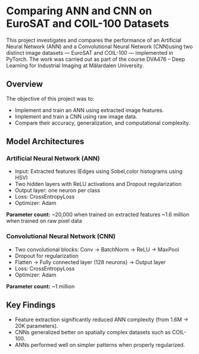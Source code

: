 

# Comparing ANN and CNN on EuroSAT and COIL-100 Datasets

This project investigates and compares the performance of an Artificial Neural Network (ANN) and a Convolutional Neural Network (CNN)using two distinct image datasets — EuroSAT and COIL-100 — implemented in PyTorch.
The work was carried out as part of the course DVA476 – Deep Learning for Industrial Imaging at Mälardalen University.


## Overview

The objective of this project was to:

* Implement and train an ANN using extracted image features.
* Implement and train a CNN using raw image data.
* Compare their accuracy, generalization, and computational complexity.


## Model Architectures

### Artificial Neural Network (ANN)

* Input: Extracted features (Edges using Sobel,color histograms using HSV)
* Two hidden layers with ReLU activations and Dropout regularization
* Output layer: one neuron per class
* Loss: CrossEntropyLoss
* Optimizer: Adam

**Parameter count:**
~20,000 when trained on extracted features
~1.6 million when trained on raw pixel data

### Convolutional Neural Network (CNN)

* Two convolutional blocks: Conv → BatchNorm → ReLU → MaxPool
* Dropout for regularization
* Flatten → Fully connected layer (128 neurons) → Output layer
* Loss: CrossEntropyLoss
* Optimizer: Adam

**Parameter count:** ~1 million


## Key Findings

* Feature extraction significantly reduced ANN complexity (from 1.6M → 20K parameters).
* CNNs generalized better on spatially complex datasets such as COIL-100.
* ANNs performed well on simpler patterns when properly regularized.

